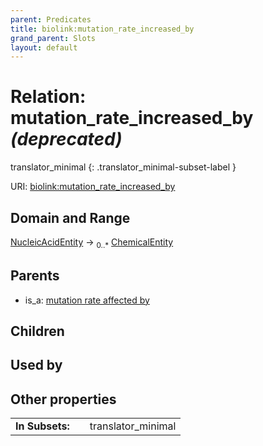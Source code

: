 ```yaml
---
parent: Predicates
title: biolink:mutation_rate_increased_by
grand_parent: Slots
layout: default
---
```


# Relation: mutation_rate_increased_by _(deprecated)_

translator_minimal
{: .translator_minimal-subset-label }




URI: [biolink:mutation_rate_increased_by](https://w3id.org/biolink/vocab/mutation_rate_increased_by)

## Domain and Range

[NucleicAcidEntity](NucleicAcidEntity.md) ->  <sub>0..\*</sub> [ChemicalEntity](ChemicalEntity.md)

## Parents

 *  is_a: [mutation rate affected by](mutation_rate_affected_by.md)

## Children


## Used by


## Other properties

|  |  |  |
| --- | --- | --- |
| **In Subsets:** | | translator_minimal |

